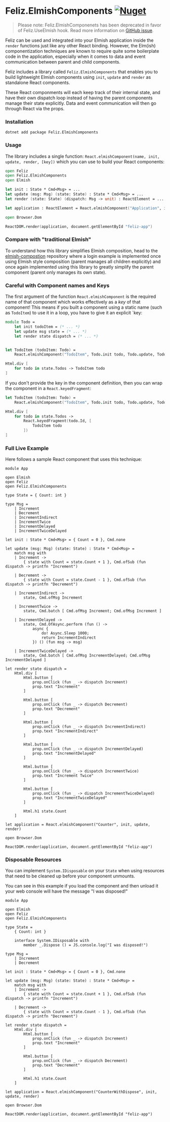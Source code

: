 # Feliz.ElmishComponents  [![Nuget](https://img.shields.io/nuget/v/Feliz.ElmishComponents.svg?maxAge=0&colorB=brightgreen)](https://www.nuget.org/packages/Feliz.ElmishComponents)

> Please note: Feliz.ElmishComponenets has been deprecated in favor of Feliz.UseElmish hook. Read more information on [GitHub issue](https://github.com/Zaid-Ajaj/Feliz/issues/263#issuecomment-705370349).

Feliz can be used and integrated into your Elmish application inside the `render` functions just like any other React binding. However, the Elm(ish) componentization techniques are known to require quite some boilerplate code in the application, especially when it comes to data and event communication between parent and child components.

Feliz includes a library called `Feliz.ElmishComponents` that enables you to build lightweight Elmish components using `init`, `update` and `render` as standalone React components.

These React componments will each keep track of their internal state, and have their own dispatch loop instead of having the parent components manage their state explicitly. Data and event communication will then go through React via the props.

### Installation

```
dotnet add package Feliz.ElmishComponents
```

### Usage

The library includes a single function: `React.elmishComponent(name, init, update, render, [key])` which you can use to build your React components:

```fsharp
open Feliz
open Feliz.ElmishComponents
open Elmish

let init : State * Cmd<Msg> = ...
let update (msg: Msg) (state: State) : State * Cmd<Msg> = ...
let render (state: State) (dispatch: Msg -> unit) : ReactElement = ...

let application : ReactElement = React.elmishComponent("Application", init, update, render)

open Browser.Dom

ReactDOM.render(application, document.getElementById "feliz-app")
```

### Compare with "traditional Elmish"

To understand how this library simplifies Elmish composition, head to the [elmish-compostion](https://github.com/Zaid-Ajaj/elmish-composition) repository where a login example is implemented once using Elmish style composition (parent manages all children explicitly) and once again implemented using this library to greatly simplify the parent component (parent only manages its own state).

### Careful with Component names and Keys

The first argument of the function `React.elmishComponent` is the required name of that component which works effectively as a *key* of that component! This means if you built a component using a static name (such as `TodoItem`) to use it in a loop, you have to give it an explicit `key:
```fsharp
module Todo =
    let init todoItem = (* ... *)
    let update msg state = (* ... *)
    let render state dispatch = (* ... *)


let TodoItem (todoItem: Todo) =
    React.elmishComponent("TodoItem", Todo.init todo, Todo.update, Todo.render, todo.Id)

Html.div [
    for todo in state.Todos -> TodoItem todo
]
```
If you don't provide the key in the component definition, then you can wrap the component in a `React.keyedFragment`:
```fs
let TodoItem (todoItem: Todo) =
    React.elmishComponent("TodoItem", Todo.init todo, Todo.update, Todo.render)

Html.div [
    for todo in state.Todos ->
        React.keyedFragment(todo.Id, [
            TodoItem todo
        ])
]
```

### Full Live Example
Here follows a sample React component that uses this technique:

```fsharp:elmish-components-counter
module App

open Elmish
open Feliz
open Feliz.ElmishComponents

type State = { Count: int }

type Msg =
    | Increment
    | Decrement
    | IncrementIndirect
    | IncrementTwice
    | IncrementDelayed
    | IncrementTwiceDelayed

let init : State * Cmd<Msg> = { Count = 0 }, Cmd.none

let update (msg: Msg) (state: State) : State * Cmd<Msg> =
    match msg with
    | Increment ->
        { state with Count = state.Count + 1 }, Cmd.ofSub (fun dispatch -> printfn "Increment")

    | Decrement ->
        { state with Count = state.Count - 1 }, Cmd.ofSub (fun dispatch -> printfn "Decrement")

    | IncrementIndirect ->
        state, Cmd.ofMsg Increment

    | IncrementTwice ->
        state, Cmd.batch [ Cmd.ofMsg Increment; Cmd.ofMsg Increment ]

    | IncrementDelayed ->
        state, Cmd.OfAsync.perform (fun () ->
            async {
                do! Async.Sleep 1000;
                return IncrementIndirect
            }) () (fun msg -> msg)

    | IncrementTwiceDelayed ->
        state, Cmd.batch [ Cmd.ofMsg IncrementDelayed; Cmd.ofMsg IncrementDelayed ]

let render state dispatch =
    Html.div [
        Html.button [
            prop.onClick (fun _ -> dispatch Increment)
            prop.text "Increment"
        ]

        Html.button [
            prop.onClick (fun _ -> dispatch Decrement)
            prop.text "Decrement"
        ]

        Html.button [
            prop.onClick (fun _ -> dispatch IncrementIndirect)
            prop.text "IncrementIndirect"
        ]

        Html.button [
            prop.onClick (fun _ -> dispatch IncrementDelayed)
            prop.text "IncrementDelayed"
        ]

        Html.button [
            prop.onClick (fun _ -> dispatch IncrementTwice)
            prop.text "Increment Twice"
        ]

        Html.button [
            prop.onClick (fun _ -> dispatch IncrementTwiceDelayed)
            prop.text "IncrementTwiceDelayed"
        ]

        Html.h1 state.Count
    ]

let application = React.elmishComponent("Counter", init, update, render)

open Browser.Dom

ReactDOM.render(application, document.getElementById "feliz-app")
```

### Disposable Resources

You can implement `System.IDisposable` on your `State` when using resources
that need to be cleaned up before your component unmounts.

You can see in this example if you load the component and then unload it
your web console will have the message "I was disposed!"

```fsharp:elmish-components-dispose
module App

open Elmish
open Feliz
open Feliz.ElmishComponents

type State =
    { Count: int }

    interface System.IDisposable with
        member _.Dispose () = JS.console.log("I was disposed!")

type Msg =
    | Increment
    | Decrement

let init : State * Cmd<Msg> = { Count = 0 }, Cmd.none

let update (msg: Msg) (state: State) : State * Cmd<Msg> =
    match msg with
    | Increment ->
        { state with Count = state.Count + 1 }, Cmd.ofSub (fun dispatch -> printfn "Increment")

    | Decrement ->
        { state with Count = state.Count - 1 }, Cmd.ofSub (fun dispatch -> printfn "Decrement")

let render state dispatch =
    Html.div [
        Html.button [
            prop.onClick (fun _ -> dispatch Increment)
            prop.text "Increment"
        ]

        Html.button [
            prop.onClick (fun _ -> dispatch Decrement)
            prop.text "Decrement"
        ]

        Html.h1 state.Count
    ]

let application = React.elmishComponent("CounterWithDispose", init, update, render)

open Browser.Dom

ReactDOM.render(application, document.getElementById "feliz-app")
```
